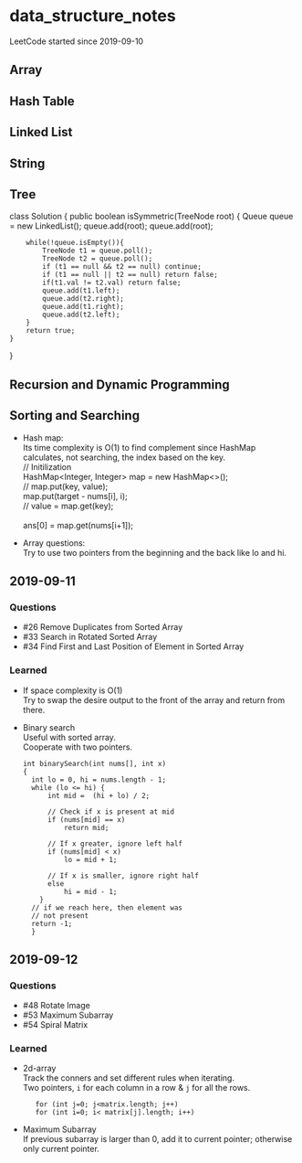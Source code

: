 # data_structure_notes
LeetCode started since 2019-09-10

## Array

## Hash Table

## Linked List

## String

## Tree

class Solution {
    public boolean isSymmetric(TreeNode root) {
        Queue<TreeNode> queue = new LinkedList<TreeNode>();
        queue.add(root);
        queue.add(root);
        
        while(!queue.isEmpty()){
            TreeNode t1 = queue.poll();
            TreeNode t2 = queue.poll();
            if (t1 == null && t2 == null) continue;
            if (t1 == null || t2 == null) return false;
            if(t1.val != t2.val) return false;
            queue.add(t1.left);
            queue.add(t2.right);
            queue.add(t1.right);
            queue.add(t2.left);            
        }
        return true;
    }
        
}


## Recursion and Dynamic Programming

## Sorting and Searching

* Hash map:
  <br /> Its time complexity is O(1) to find complement since HashMap calculates, not searching, the index based on the key.
    <br /> // Initilization
    <br /> HashMap<Integer, Integer> map = new HashMap<>(); 
    <br /> // map.put(key, value);
    <br /> map.put(target - nums[i], i);
    <br /> // value = map.get(key);   	
    <br /> ans[0] = map.get(nums[i+1]); 		      

* Array questions:
  <br /> Try to use two pointers from the beginning and the back like lo and hi.

## 2019-09-11

### Questions
* #26 Remove Duplicates from Sorted Array
* #33 Search in Rotated Sorted Array
* #34 Find First and Last Position of Element in Sorted Array

### Learned

* If space complexity is O(1)
  <br /> Try to swap the desire output to the front of the array and return from there.

* Binary search
  <br /> Useful with sorted array. 
  <br /> Cooperate with two pointers.
    <html>
      <head>
      </head>
    </html>
    
      int binarySearch(int nums[], int x) 
      { 
        int lo = 0, hi = nums.length - 1; 
        while (lo <= hi) { 
            int mid =  (hi + lo) / 2; 
            
            // Check if x is present at mid 
            if (nums[mid] == x) 
                return mid; 
  
            // If x greater, ignore left half 
            if (nums[mid] < x) 
                lo = mid + 1; 
  
            // If x is smaller, ignore right half 
            else
                hi = mid - 1; 
          } 
        // if we reach here, then element was 
        // not present 
        return -1; 
        }

## 2019-09-12

### Questions
* #48 Rotate Image
* #53 Maximum Subarray  
* #54 Spiral Matrix

### Learned

* 2d-array
  <br /> Track the conners and set different rules when iterating.
  <br /> Two pointers, `i` for each column in a row & `j` for all the rows.
  ```
     for (int j=0; j<matrix.length; j++)
     for (int i=0; i< matrix[j].length; i++)
  ```
* Maximum Subarray
  <br /> If previous subarray is larger than 0, add it to current pointer; otherwise only current pointer.
